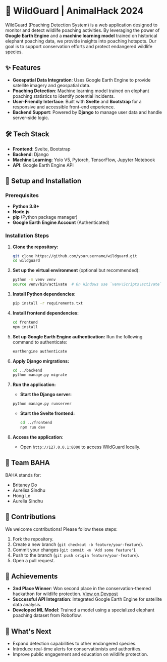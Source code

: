# 🐘 WildGuard | AnimalHack 2024

WildGuard (Poaching Detection System) is a web application designed to monitor and detect wildlife poaching activities. By leveraging the power of **Google Earth Engine** and a **machine learning model** trained on historical elephant poaching data, we provide insights into poaching hotspots. Our goal is to support conservation efforts and protect endangered wildlife species.

## ✨ Features
- **Geospatial Data Integration**: Uses Google Earth Engine to provide satellite imagery and geospatial data.
- **Poaching Detection**: Machine learning model trained on elephant poaching statistics to identify potential incidents.
- **User-Friendly Interface**: Built with **Svelte** and **Bootstrap** for a responsive and accessible front-end experience.
- **Backend Support**: Powered by **Django** to manage user data and handle server-side logic.

## 🛠️ Tech Stack
- **Frontend**: Svelte, Bootstrap
- **Backend**: Django
- **Machine Learning**: Yolo V5, Pytorch, TensorFlow, Jupyter Notebook
- **API**: Google Earth Engine API

## 🚀 Setup and Installation

### Prerequisites
- **Python 3.8+**
- **Node.js**
- **pip** (Python package manager)
- **Google Earth Engine Account** (Authenticated)

### Installation Steps

1. **Clone the repository:**
   ```bash
   git clone https://github.com/yourusername/wildguard.git
   cd wildguard

2. **Set up the virtual environment** (optional but recommended):
   ```bash
   python -m venv venv
   source venv/bin/activate  # On Windows use `venv\Scripts\activate`

3. **Install Python dependencies:**
   ```bash
   pip install -r requirements.txt

4. **Install frontend dependencies:**
    ```bash
    cd frontend
    npm install

5. **Set up Google Earth Engine authentication:**
    Run the following command to authenticate:
    ```bash
    earthengine authenticate

6. **Apply Django mirgrations:**
    ```bash
    cd ../backend
    python manage.py migrate

7. **Run the application:**
    * **Start the Django server:**
     ```bash
     python manage.py runserver
     ```
   * **Start the Svelte frontend:**
     ```bash
     cd ../frontend
     npm run dev
     ```

8. **Access the application**:
   * Open `http://127.0.0.1:8000` to access WildGuard locally.

## 👥 Team BAHA

BAHA stands for:
- Britaney Do
- Aurelisa Sindhu
- Hong Le
- Aurelia Sindhu


## 🤝 Contributions

We welcome contributions! Please follow these steps:

1. Fork the repository.
2. Create a new branch (`git checkout -b feature/your-feature`).
3. Commit your changes (`git commit -m 'Add some feature'`).
4. Push to the branch (`git push origin feature/your-feature`).
5. Open a pull request.

## 🎉 Achievements


* **2nd Place Winner**: Won second place in the conservation-themed hackathon for wildlife protection. [View on Devpost](https://devpost.com/software/wildguard)
* **Successful API Integration**: Integrated Google Earth Engine for satellite data analysis.
* **Developed ML Model**: Trained a model using a specialized elephant poaching dataset from Roboflow.

## 🔮 What's Next

* Expand detection capabilities to other endangered species.
* Introduce real-time alerts for conservationists and authorities.
* Improve public engagement and education on wildlife protection.


